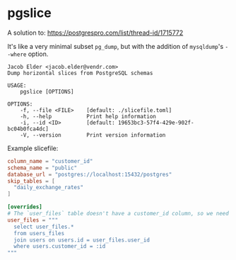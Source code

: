 # pgslice

A solution to: https://postgrespro.com/list/thread-id/1715772

It's like a very minimal subset `pg_dump`, but with the addition of `mysqldump`'s `--where` option.

```
Jacob Elder <jacob.elder@vendr.com>
Dump horizontal slices from PostgreSQL schemas

USAGE:
    pgslice [OPTIONS]

OPTIONS:
    -f, --file <FILE>    [default: ./slicefile.toml]
    -h, --help           Print help information
    -i, --id <ID>        [default: 19653bc3-57f4-429e-902f-bc04b0fca4dc]
    -V, --version        Print version information
```

Example slicefile:

```toml
column_name = "customer_id"
schema_name = "public"
database_url = "postgres://localhost:15432/postgres"
skip_tables = [
  "daily_exchange_rates"
]

[overrides]
# The `user_files` table doesn't have a customer_id column, so we need to join.
user_files = """
  select user_files.*
  from users_files
  join users on users.id = user_files.user_id
  where users.customer_id = :id
"""
```
